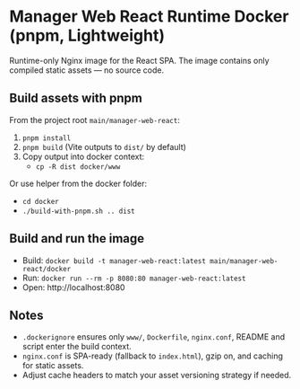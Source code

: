 # Manager Web React Runtime Docker (pnpm, Lightweight)

Runtime-only Nginx image for the React SPA. The image contains only compiled static assets — no source code.

## Build assets with pnpm

From the project root `main/manager-web-react`:

1) `pnpm install`
2) `pnpm build` (Vite outputs to `dist/` by default)
3) Copy output into docker context:
   - `cp -R dist docker/www`

Or use helper from the docker folder:

- `cd docker`
- `./build-with-pnpm.sh .. dist`

## Build and run the image

- Build: `docker build -t manager-web-react:latest main/manager-web-react/docker`
- Run: `docker run --rm -p 8080:80 manager-web-react:latest`
- Open: http://localhost:8080

## Notes

- `.dockerignore` ensures only `www/`, `Dockerfile`, `nginx.conf`, README and script enter the build context.
- `nginx.conf` is SPA-ready (fallback to `index.html`), gzip on, and caching for static assets.
- Adjust cache headers to match your asset versioning strategy if needed.

